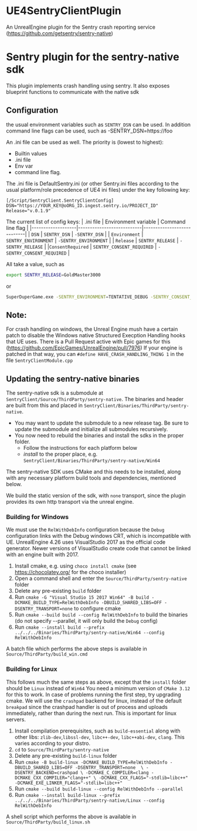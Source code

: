 # UE4SentryClientPlugin
An UnrealEngine plugin for the Sentry crash reporting service (https://github.com/getsentry/sentry-native)

# Sentry plugin for the sentry-native sdk
This plugin implements crash handling using sentry.  It also exposes blueprint functions to communicate
with the native sdk 

## Configuration
the usual environment variables such as `SENTRY_DSN` can be used.  In addition
command line flags can be used, such as -SENTRY_DSN=https://foo

An .ini file can be used as well.  The priority is (lowest to highest):
- Builtin values
- .ini file
- Env var
- command line flag.

The .ini file is  DefaultSentry.ini (or other Sentry.ini files according to the usual platform/role precedence
of UE4 ini files) under the key following key:
```
[/Script/SentryClient.SentryClientConfig]
DSN="https://YOUR_KEY@oORG_ID.ingest.sentry.io/PROJECT_ID"
Release="v.0.1.9"
```

The current list of config keys:
| .ini file         | Environment variable      | Command line flag          |
|-------------------|---------------------------|----------------------------|
| `DSN`             | `SENTRY_DSN`              | `-SENTRY_DSN`              |
| `Environment`     | `SENTRY_ENVIRONMENT`      | `-SENTRY_ENVIRONMENT`      |
| `Release`         | `SENTRY_RELEASE`          | `-SENTRY_RELEASE`          |
|`ConsentRequired`  | `SENTRY_CONSENT_REQUIRED` | `-SENTRY_CONSENT_REQUIRED` |

All take a value, such as
```sh
export SENTRY_RELEASE=GoldMaster3000
```
or
```sh
SuperDuperGame.exe -SENTRY_ENVIRONMENT=TENTATIVE_DEBUG -SENTRY_CONSENT_REQUIRED=1
```

##  Note:
For crash handling on windows, the Unreal Engine mush have a certain patch to disable the
Windows native Structured Execption Handling hooks that UE uses.  There is a Pull Request
active with Epic games for this (https://github.com/EpicGames/UnrealEngine/pull/7976)
If your engine is patched in that way, you can  `#define HAVE_CRASH_HANDLING_THING 1`
in the file `SentryClientModule.cpp`

## Updating the sentry-native binaries
The sentry-native sdk is a submodule at `SentryClient/Source/ThirdParty/sentry-native`.
The binaries and header are built from this and placed in `SentryClient/Binaries/ThirdParty/sentry-native`.

- You may want to update the submodule to a new release tag.  Be sure to update the submodule
  and initialize all submodules recursively.
- You now need to rebuild the binaries and install the sdks in the proper folder.
  - Follow the instructions for each platform below
  - _install_ to the proper place, e.g. `SentryClient/Binaries/ThirdParty/sentry-native/Win64`

The sentry-native SDK uses CMake and this needs to be installed, along with any necessary platform
build tools and dependencies, mentioned below.

We build the static version of the sdk, with `none` transport, since the plugin provides
its own http transport via the unreal engine.

### Building for Windows
We must use the `RelWithDebInfo` configuration because the `Debug` configuration links with
the Debug windows CRT, which is incompatible with UE. UnrealEngine 4.26 uses VisualStudio 2017 as the official code generator.  Newer versions of VisualStudio create code that cannot be linked with an engine built with 2017.

1. Install cmake, e.g. using `choco install cmake` (see https://chocolatey.org/ for the choco installer)
2. Open a command shell and enter the `Source/ThirdParty/sentry-native` folder
3. Delete any pre-existing `build` folder
4. Run `cmake -G "Visual Studio 15 2017 Win64" -B build -DCMAKE_BUILD_TYPE=RelWithDebInfo -DBUILD_SHARED_LIBS=OFF -DSENTRY_TRANSPORT=none` to configure cmake
6. Run `cmake --build build --config RelWithDebInfo` to build the binaries (do not specify --parallel, it will only build the `Debug` config)
7. Run `cmake --install build --prefix ../../../Binaries/ThirdParty/sentry-native/Win64 --config RelWithDebInfo`

A batch file which performs the above steps is available in `Source/ThirdParty/build_win.cmd`

### Building for Linux
This follows much the same steps as above, except that the `install` folder should be `Linux` instead of `Win64`
You need a minimum version of `CMake 3.12` for this to work.  In case of problems running the first
step, try upgrading cmake.  We will use the `crashpad` backend for linux, instead of the default `breakpad` since the
crashpad handler is out of process and uploads immediately, rather than during the next run.  This is important for linux servers.
1. Install compilation prerequisites, such as `build-essential` along with other libs: `zlib-dev`,`libssl-dev`, `libc++-dev`,
   `libc++abi-dev`, `clang`.  This varies according to your distro.
2. `cd` to `Source/ThirdParty/sentry-native`
3. Delete any pre-existing `build-linux` folder
2. Run `cmake -B build-linux -DCMAKE_BUILD_TYPE=RelWithDebInfo -DBUILD_SHARED_LIBS=OFF -DSENTRY_TRANSPORT=none  \
       -DSENTRY_BACKEND=crashpad \
       -DCMAKE_C_COMPILER=clang -DCMAKE_CXX_COMPILER="clang++" \
       -DCMAKE_CXX_FLAGS="-stdlib=libc++" -DCMAKE_EXE_LINKER_FLAGS="-stdlib=libc++"`
3. Run `cmake --build build-linux --config RelWithDebInfo --parallel`
4. Run `cmake --install build-linux --prefix ../../../Binaries/ThirdParty/sentry-native/Linux --config RelWithDebInfo`

A shell script which performs the above is available in `Source/ThirdParty/build_linux.sh`
